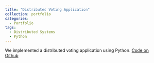 ```yaml
---
title: "Distributed Voting Application"
collection: portfolio
categories: 
  - Portfolio
tags:
  - Distributed Systems
  - Python
---
```


We implemented a distributed voting application using Python. [Code on Github](https://github.com/kaltenms/WS22_Distributed_Systems_Project)
